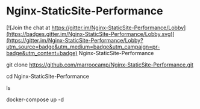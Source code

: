 # Nginx-StaticSite-Performance

[![Join the chat at https://gitter.im/Nginx-StaticSite-Performance/Lobby](https://badges.gitter.im/Nginx-StaticSite-Performance/Lobby.svg)](https://gitter.im/Nginx-StaticSite-Performance/Lobby?utm_source=badge&utm_medium=badge&utm_campaign=pr-badge&utm_content=badge)
Nginx-StaticSite-Performance

git clone https://github.com/marroocamp/Nginx-StaticSite-Performance.git

cd Nginx-StaticSite-Performance

ls

docker-compose up -d
